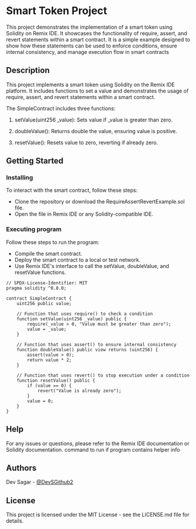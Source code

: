 # Smart Token Project

This project demonstrates the implementation of a smart token using Solidity on Remix IDE. It showcases the functionality of require, assert, and revert statements within a smart contract. It is a simple example designed to show how these statements can be used to enforce conditions, ensure internal consistency, and manage execution flow in smart contracts

## Description

This project implements a smart token using Solidity on the Remix IDE platform. It includes functions to set a value and demonstrates the usage of require, assert, and revert statements within a smart contract.

The SimpleContract includes three functions:

1. setValue(uint256 _value): Sets value if _value is greater than zero.

2. doubleValue(): Returns double the value, ensuring value is positive.

3. resetValue(): Resets value to zero, reverting if already zero.

## Getting Started

### Installing

To interact with the smart contract, follow these steps:

* Clone the repository or download the RequireAssertRevertExample.sol file.
* Open the file in Remix IDE or any Solidity-compatible IDE.

### Executing program
Follow these steps to run the program:

* Compile the smart contract.
* Deploy the smart contract to a local or test network.
* Use Remix IDE's interface to call the setValue, doubleValue, and resetValue functions.
```
// SPDX-License-Identifier: MIT
pragma solidity ^0.8.0;

contract SimpleContract {
    uint256 public value;

    // Function that uses require() to check a condition
    function setValue(uint256 _value) public {
        require(_value > 0, "Value must be greater than zero");
        value = _value;
    }

    // Function that uses assert() to ensure internal consistency
    function doubleValue() public view returns (uint256) {
        assert(value > 0);
        return value * 2;
    }

    // Function that uses revert() to stop execution under a condition
    function resetValue() public {
        if (value == 0) {
            revert("Value is already zero");
        }
        value = 0;
    }
}
```

## Help

For any issues or questions, please refer to the Remix IDE documentation or Solidity documentation.
command to run if program contains helper info


## Authors

Dev Sagar - [@DevSGithub2](https://github.com/DevSGitub2)


## License

This project is licensed under the MIT License - see the LICENSE.md file for details.
